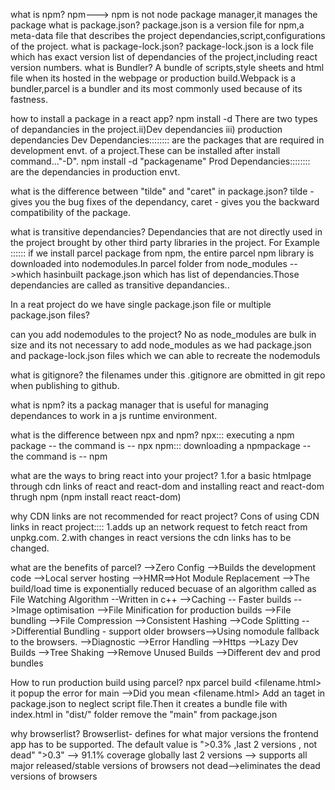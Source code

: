 what is npm?
npm---> npm is not node package manager,it manages the package
what is package.json?
package.json is a version file for npm,a meta-data file that describes the project dependancies,script,configurations of the project.
what is package-lock.json?
package-lock.json is a lock file which has exact version list of dependancies of the project,including react version numbers.
what is Bundler?
A bundle of scripts,style sheets and html file when its hosted in the webpage or production build.Webpack is a bundler,parcel is a bundler and its most commonly used because of its fastness.

how to install a package in a react app?
npm install -d <package name>
There are two types of depandancies in the project.ii)Dev dependancies iii) production dependancies
Dev Dependancies:::::::: are the packages that are required in development envt. of a project.These can be installed after install command..."-D".
npm install -d "packagename"
Prod Dependancies:::::::: are the dependancies in production envt.

what is the difference between "tilde" and "caret" in package.json?
tilde - gives you the bug fixes of the dependancy,
caret - gives you the backward compatibility of the package.

what is transitive dependancies?
Dependancies that are not directly used in the project brought by other third party libraries in the project.
For Example :::::: if we install parcel package from npm, the entire parcel npm library is downloaded into nodemodules.In parcel folder from node_modules -->which hasinbuilt package.json which has list of dependancies.Those dependancies are called as transitive depandancies..

In a reat project do we have single package.json file or multiple package.json files?

can you add nodemodules to the project?
No as node_modules are bulk in size and its not necessary to add node_modules as we had package.json and package-lock.json files which we can able to recreate the nodemoduls

what is gitignore?
the filenames under this .gitignore are obmitted in git repo when publishing to github.

what is npm?
its a packag manager that is useful for managing dependances to work in a js runtime environment.

what is the difference between npx and npm?
npx::: executing a npm package -- the command is -- npx <space><parcelname><space><filename>
npm::: downloading a npmpackage -- the command is -- npm<space><parcelname><space><filename>

what are the ways to bring react into your project?
1.for a basic htmlpage through cdn links of react and react-dom and installing react and react-dom thrugh npm (npm install react react-dom)

why CDN links are not recommended for react project?
Cons of using CDN links in react project::::
1.adds up an network request to fetch react from unpkg.com.
2.with changes in react versions the cdn links has to be changed.

what are the benefits of parcel?
-->Zero Config
-->Builds the development code
-->Local server hosting
-->HMR==>Hot Module Replacement
-->The build/load time is exponentially reduced becuase of an algorithm called as File Watching Algorithm --Written in c++
-->Caching -- Faster builds
-->Image optimisation
-->File Minification for production builds
-->File bundling
-->File Compression
-->Consistent Hashing
-->Code Splitting
-->Differential Bundling - support older browsers-->Using nomodule fallback to the browsers.
-->Diagnostic
-->Error Handling
-->Https
-->Lazy Dev Builds
-->Tree Shaking -->Remove Unused Builds
-->Different dev and prod bundles

How to run production build using parcel?
npx parcel build <filename.html>
it popup the error for main -->Did you mean <filename.html> Add an taget in package.json to neglect script file.Then it creates a bundle file with index.html in "dist/" folder
remove the "main" from package.json

why browserlist?
Browserlist- defines for what major versions the frontend app has to be supported.
The default value is ">0.3% ,last 2 versions , not dead"
">0.3" --> 91.1% coverage globally
last 2 versions --> supports all major released/stable versions of  browsers
not dead-->eliminates the dead versions of browsers
